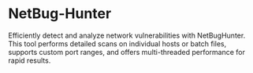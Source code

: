 # NetBug-Hunter
Efficiently detect and analyze network vulnerabilities with NetBugHunter. This tool performs detailed scans on individual hosts or batch files, supports custom port ranges, and offers multi-threaded performance for rapid results.
